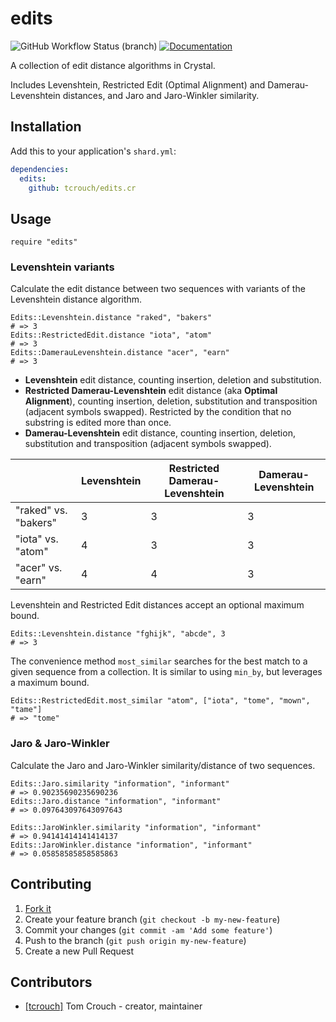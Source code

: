 # edits

![GitHub Workflow Status (branch)](https://img.shields.io/github/workflow/status/tcrouch/edits.cr/CI/master)
[![Documentation](https://img.shields.io/badge/api-docs-informational)](https://tcrouch.github.io/edits.cr)

A collection of edit distance algorithms in Crystal.

Includes Levenshtein, Restricted Edit (Optimal Alignment) and
Damerau-Levenshtein distances, and Jaro and Jaro-Winkler similarity.

## Installation

Add this to your application's `shard.yml`:

```yaml
dependencies:
  edits:
    github: tcrouch/edits.cr
```

## Usage

```crystal
require "edits"
```

### Levenshtein variants

Calculate the edit distance between two sequences with variants of the
Levenshtein distance algorithm.

```crystal
Edits::Levenshtein.distance "raked", "bakers"
# => 3
Edits::RestrictedEdit.distance "iota", "atom"
# => 3
Edits::DamerauLevenshtein.distance "acer", "earn"
# => 3
```

- **Levenshtein** edit distance, counting insertion, deletion and
  substitution.
- **Restricted Damerau-Levenshtein** edit distance (aka **Optimal Alignment**),
  counting insertion, deletion, substitution and transposition
  (adjacent symbols swapped). Restricted by the condition that no substring is
  edited more than once.
- **Damerau-Levenshtein** edit distance, counting insertion, deletion,
  substitution and transposition (adjacent symbols swapped).

|                      | Levenshtein | Restricted Damerau-Levenshtein | Damerau-Levenshtein |
|----------------------|-------------|--------------------------------|---------------------|
| "raked" vs. "bakers" | 3           | 3                              | 3                   |
| "iota" vs. "atom"    | 4           | 3                              | 3                   |
| "acer" vs. "earn"    | 4           | 4                              | 3                   |

Levenshtein and Restricted Edit distances accept an optional maximum bound.

```crystal
Edits::Levenshtein.distance "fghijk", "abcde", 3
# => 3
```

The convenience method `most_similar` searches for the best match to a
given sequence from a collection. It is similar to using `min_by`, but leverages
a maximum bound.

```crystal
Edits::RestrictedEdit.most_similar "atom", ["iota", "tome", "mown", "tame"]
# => "tome"
```

### Jaro & Jaro-Winkler

Calculate the Jaro and Jaro-Winkler similarity/distance of two sequences.

```crystal
Edits::Jaro.similarity "information", "informant"
# => 0.90235690235690236
Edits::Jaro.distance "information", "informant"
# => 0.097643097643097643

Edits::JaroWinkler.similarity "information", "informant"
# => 0.94141414141414137
Edits::JaroWinkler.distance "information", "informant"
# => 0.05858585858585863
```

## Contributing

1.  [Fork it](https://github.com/tcrouch/edits.cr/fork)
2.  Create your feature branch (`git checkout -b my-new-feature`)
3.  Commit your changes (`git commit -am 'Add some feature'`)
4.  Push to the branch (`git push origin my-new-feature`)
5.  Create a new Pull Request

## Contributors

-   [[tcrouch]](https://github.com/tcrouch) Tom Crouch - creator, maintainer
